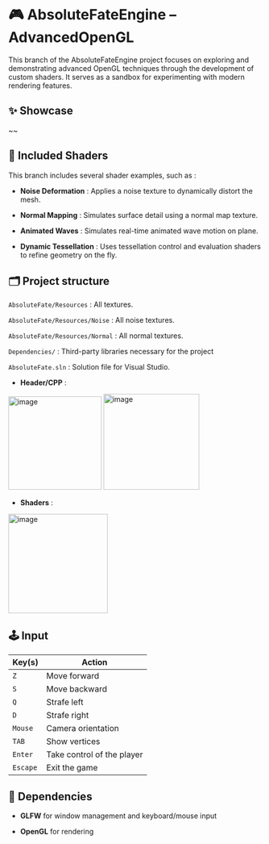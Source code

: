 # 🎮 AbsoluteFateEngine – AdvancedOpenGL
This branch of the AbsoluteFateEngine project focuses on exploring and demonstrating advanced OpenGL techniques through the development of custom shaders. It serves as a sandbox for experimenting with modern rendering features.

## ✨ Showcase
~~

## 🧪 Included Shaders
This branch includes several shader examples, such as :

- **Noise Deformation** : Applies a noise texture to dynamically distort the mesh.

- **Normal Mapping** : Simulates surface detail using a normal map texture.
  
- **Animated Waves** : Simulates real-time animated wave motion on plane.

- **Dynamic Tessellation** : Uses tessellation control and evaluation shaders to refine geometry on the fly.

## 🗂️ Project structure
`AbsoluteFate/Resources` : All textures.

`AbsoluteFate/Resources/Noise` : All noise textures.

`AbsoluteFate/Resources/Normal` : All normal textures.

`Dependencies/` : Third-party libraries necessary for the project

`AbsoluteFate.sln` : Solution file for Visual Studio.
 
- **Header/CPP** :

<img width="185" alt="image" src="https://github.com/user-attachments/assets/47ad79f6-687f-48ee-972b-9749bdd31615" /> <img width="190" alt="image" src="https://github.com/user-attachments/assets/9e270bbe-3a01-4a49-8eb3-4b1a0c5eb4f5" />


- **Shaders** :

<img width="197" alt="image" src="https://github.com/user-attachments/assets/c9e32660-2dd0-4c63-aa4b-5e4ff0aa5ed3" />



## 🕹️ Input

| Key(s)        | Action                          |
|---------------|---------------------------------|
| `Z`           | Move forward                    |
| `S`           | Move backward                   |
| `Q`           | Strafe left                     |
| `D`           | Strafe right                    |
| `Mouse`       | Camera orientation              |
| `TAB`         | Show vertices                   |
| `Enter`       | Take control of the player      |
| `Escape`      | Exit the game                   |

## 🧰 Dependencies
- **GLFW** for window management and keyboard/mouse input

- **OpenGL** for rendering
